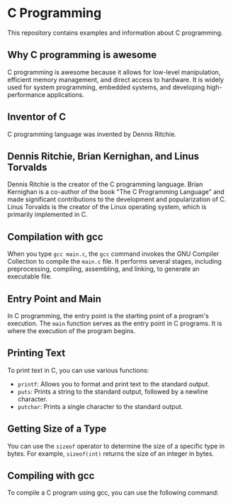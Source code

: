 
# C Programming

This repository contains examples and information about C programming.

## Why C programming is awesome

C programming is awesome because it allows for low-level manipulation, efficient memory management, and direct access to hardware. It is widely used for system programming, embedded systems, and developing high-performance applications.

## Inventor of C

C programming language was invented by Dennis Ritchie.

## Dennis Ritchie, Brian Kernighan, and Linus Torvalds

Dennis Ritchie is the creator of the C programming language. Brian Kernighan is a co-author of the book "The C Programming Language" and made significant contributions to the development and popularization of C. Linus Torvalds is the creator of the Linux operating system, which is primarily implemented in C.

## Compilation with gcc

When you type `gcc main.c`, the `gcc` command invokes the GNU Compiler Collection to compile the `main.c` file. It performs several stages, including preprocessing, compiling, assembling, and linking, to generate an executable file.

## Entry Point and Main

In C programming, the entry point is the starting point of a program's execution. The `main` function serves as the entry point in C programs. It is where the execution of the program begins.

## Printing Text

To print text in C, you can use various functions:
- `printf`: Allows you to format and print text to the standard output.
- `puts`: Prints a string to the standard output, followed by a newline character.
- `putchar`: Prints a single character to the standard output.

## Getting Size of a Type

You can use the `sizeof` operator to determine the size of a specific type in bytes. For example, `sizeof(int)` returns the size of an integer in bytes.

## Compiling with gcc

To compile a C program using gcc, you can use the following command:

